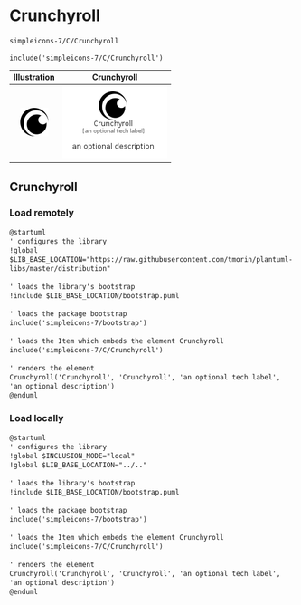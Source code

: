 # Crunchyroll


```text
simpleicons-7/C/Crunchyroll
```

```text
include('simpleicons-7/C/Crunchyroll')
```



| Illustration | Crunchyroll |
| :---: | :---: |
| ![illustration for Illustration](../../simpleicons-7/C/Crunchyroll.png) | ![illustration for Crunchyroll](../../simpleicons-7/C/Crunchyroll.Local.png) |




## Crunchyroll

### Load remotely
```plantuml
@startuml
' configures the library
!global $LIB_BASE_LOCATION="https://raw.githubusercontent.com/tmorin/plantuml-libs/master/distribution"

' loads the library's bootstrap
!include $LIB_BASE_LOCATION/bootstrap.puml

' loads the package bootstrap
include('simpleicons-7/bootstrap')

' loads the Item which embeds the element Crunchyroll
include('simpleicons-7/C/Crunchyroll')

' renders the element
Crunchyroll('Crunchyroll', 'Crunchyroll', 'an optional tech label', 'an optional description')
@enduml
```

### Load locally
```plantuml
@startuml
' configures the library
!global $INCLUSION_MODE="local"
!global $LIB_BASE_LOCATION="../.."

' loads the library's bootstrap
!include $LIB_BASE_LOCATION/bootstrap.puml

' loads the package bootstrap
include('simpleicons-7/bootstrap')

' loads the Item which embeds the element Crunchyroll
include('simpleicons-7/C/Crunchyroll')

' renders the element
Crunchyroll('Crunchyroll', 'Crunchyroll', 'an optional tech label', 'an optional description')
@enduml
```

